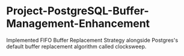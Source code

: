 # Project-PostgreSQL-Buffer-Management-Enhancement

Implemented FIFO Buffer Replacement Strategy alongside Postgres's default buffer replacement algorithm called clocksweep.
